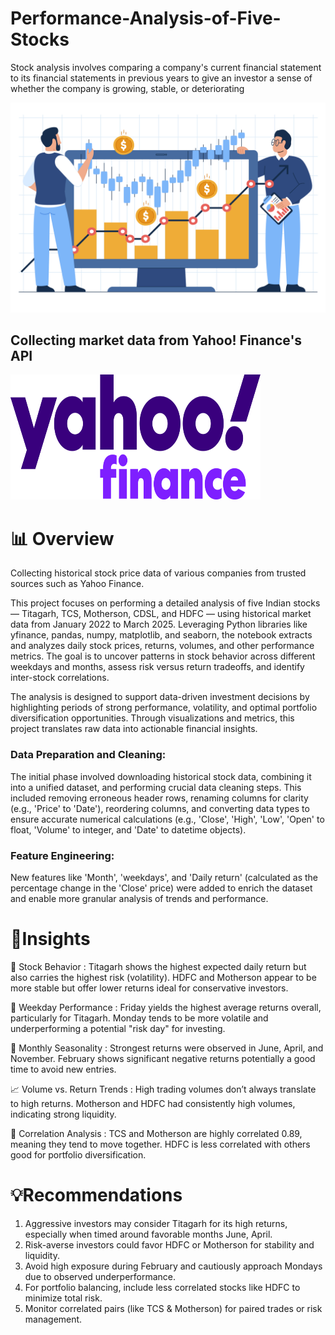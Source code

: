 # Performance-Analysis-of-Five-Stocks
Stock analysis involves comparing a company's current financial statement to its financial statements in previous years to give an investor a sense of whether the company is growing, stable, or deteriorating


<img src="Image/6240060.jpg" width=1000>

## Collecting market data from Yahoo! Finance's API
<img src="Image/Yahoo!_Finance_logo_2021.png" alt="logo" width="400" height="200"/>


# 📊 Overview
Collecting historical stock price data of various companies from trusted sources such as Yahoo Finance.

This project focuses on performing a detailed analysis of five Indian stocks — Titagarh, TCS, Motherson, CDSL, and HDFC — using historical market data from January 2022 to March 2025. Leveraging Python libraries like yfinance, pandas, numpy, matplotlib, and seaborn, the notebook extracts and analyzes daily stock prices, returns, volumes, and other performance metrics. The goal is to uncover patterns in stock behavior across different weekdays and months, assess risk versus return tradeoffs, and identify inter-stock correlations.

The analysis is designed to support data-driven investment decisions by highlighting periods of strong performance, volatility, and optimal portfolio diversification opportunities. Through visualizations and metrics, this project translates raw data into actionable financial insights.

### Data Preparation and Cleaning: 
The initial phase involved downloading historical stock data, combining it into a unified dataset, and performing crucial data cleaning steps. This included removing erroneous header rows, renaming columns for clarity (e.g., 'Price' to 'Date'), reordering columns, and converting data types to ensure accurate numerical calculations (e.g., 'Close', 'High', 'Low', 'Open' to float, 'Volume' to integer, and 'Date' to datetime objects).

### Feature Engineering:
New features like 'Month', 'weekdays', and 'Daily return' (calculated as the percentage change in the 'Close' price) were added to enrich the dataset and enable more granular analysis of trends and performance.


# 📌Insights
🧪 Stock Behavior :
Titagarh shows the highest expected daily return but also carries the highest risk (volatility).
HDFC and Motherson appear to be more stable but offer lower returns ideal for conservative investors.

📅 Weekday Performance :
Friday yields the highest average returns overall, particularly for Titagarh.
Monday tends to be more volatile and underperforming a potential "risk day" for investing.

📆 Monthly Seasonality :
Strongest returns were observed in June, April, and November.
February shows significant negative returns potentially a good time to avoid new entries.

📈 Volume vs. Return Trends :
High trading volumes don’t always translate to high returns.
Motherson and HDFC had consistently high volumes, indicating strong liquidity.

🔁 Correlation Analysis :
TCS and Motherson are highly correlated 0.89, meaning they tend to move together.
HDFC is less correlated with others good for portfolio diversification.






# 💡Recommendations
1. Aggressive investors may consider Titagarh for its high returns, especially when timed around favorable months June, April.
2. Risk-averse investors could favor HDFC or Motherson for stability and liquidity.
3. Avoid high exposure during February and cautiously approach Mondays due to observed underperformance.
4. For portfolio balancing, include less correlated stocks like HDFC to minimize total risk.
5. Monitor correlated pairs (like TCS & Motherson) for paired trades or risk management.
